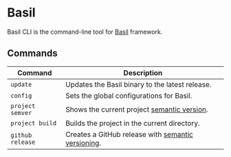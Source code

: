 # Basil

Basil CLI is the command-line tool for [Basil](https://github.com/gardenbed/basil) framework.

## Commands

| Command | Description |
|---------|-------------|
| `update` | Updates the Basil binary to the latest release. |
| `config` | Sets the global configurations for Basil. |
| `project semver` | Shows the current project [semantic version](https://semver.org). |
| `project build` | Builds the project in the current directory. |
| `github release` | Creates a GitHub release with [semantic versioning](https://semver.org). |
